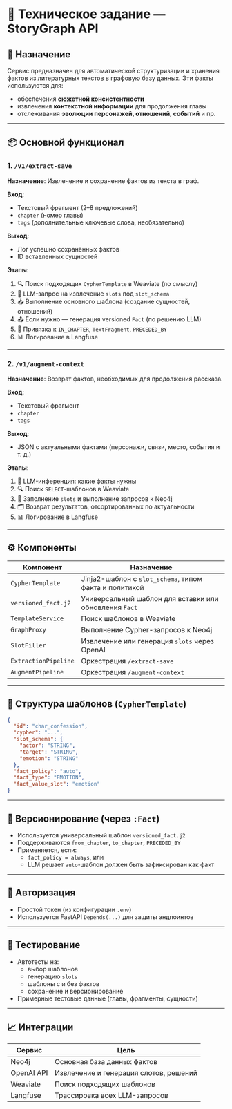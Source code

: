 # 📘 Техническое задание — StoryGraph API

## 🎯 Назначение

Сервис предназначен для автоматической структуризации и хранения фактов из литературных текстов в графовую базу данных. Эти факты используются для:

- обеспечения **сюжетной консистентности**
- извлечения **контекстной информации** для продолжения главы
- отслеживания **эволюции персонажей, отношений, событий** и пр.

---

## 📦 Основной функционал

### 1. `/v1/extract-save`
**Назначение**: Извлечение и сохранение фактов из текста в граф.

**Вход**:
- Текстовый фрагмент (2–8 предложений)
- `chapter` (номер главы)
- `tags` (дополнительные ключевые слова, необязательно)

**Выход**:
- Лог успешно сохранённых фактов
- ID вставленных сущностей

**Этапы**:
1. 🔍 Поиск подходящих `CypherTemplate` в Weaviate (по смыслу)
2. 🧠 LLM-запрос на извлечение `slots` под `slot_schema`
3. 📥 Выполнение основного шаблона (создание сущностей, отношений)
4. 📤 Если нужно — генерация versioned `Fact` (по решению LLM)
5. 🧾 Привязка к `IN_CHAPTER`, `TextFragment`, `PRECEDED_BY`
6. 📊 Логирование в Langfuse

---

### 2. `/v1/augment-context`
**Назначение**: Возврат фактов, необходимых для продолжения рассказа.

**Вход**:
- Текстовый фрагмент
- `chapter`
- `tags`

**Выход**:
- JSON с актуальными фактами (персонажи, связи, место, события и т. д.)

**Этапы**:
1. 🧠 LLM-инференция: какие факты нужны
2. 🔍 Поиск `SELECT`-шаблонов в Weaviate
3. 🧩 Заполнение `slots` и выполнение запросов к Neo4j
4. 🗂️ Возврат результатов, отсортированных по актуальности
5. 📊 Логирование в Langfuse

---

## ⚙️ Компоненты

| Компонент         | Назначение                                                  |
|-------------------|-------------------------------------------------------------|
| `CypherTemplate`  | Jinja2-шаблон с `slot_schema`, типом факта и политикой      |
| `versioned_fact.j2` | Универсальный шаблон для вставки или обновления `Fact`     |
| `TemplateService` | Поиск шаблонов в Weaviate                                   |
| `GraphProxy`      | Выполнение Cypher-запросов к Neo4j                          |
| `SlotFiller`      | Извлечение или генерация `slots` через OpenAI               |
| `ExtractionPipeline` | Оркестрация `/extract-save`                             |
| `AugmentPipeline` | Оркестрация `/augment-context`                             |

---

## 🧩 Структура шаблонов (`CypherTemplate`)

```json
{
  "id": "char_confession",
  "cypher": "...",
  "slot_schema": {
    "actor": "STRING",
    "target": "STRING",
    "emotion": "STRING"
  },
  "fact_policy": "auto",
  "fact_type": "EMOTION",
  "fact_value_slot": "emotion"
}
```

---

## 💾 Версионирование (через `:Fact`)

- Используется универсальный шаблон `versioned_fact.j2`
- Поддерживаются `from_chapter`, `to_chapter`, `PRECEDED_BY`
- Применяется, если:
  - `fact_policy = always`, или
  - LLM решает `auto`-шаблон должен быть зафиксирован как факт

---

## 🔐 Авторизация

- Простой токен (из конфигурации `.env`)
- Используется FastAPI `Depends(...)` для защиты эндпоинтов

---

## 🧪 Тестирование

- Автотесты на:
  - выбор шаблонов
  - генерацию `slots`
  - шаблоны с и без фактов
  - сохранение и версионирование
- Примерные тестовые данные (главы, фрагменты, сущности)

---

## 📈 Интеграции

| Сервис     | Цель                        |
|------------|-----------------------------|
| Neo4j      | Основная база данных фактов |
| OpenAI API | Извлечение и генерация слотов, решений |
| Weaviate   | Поиск подходящих шаблонов    |
| Langfuse   | Трассировка всех LLM-запросов |